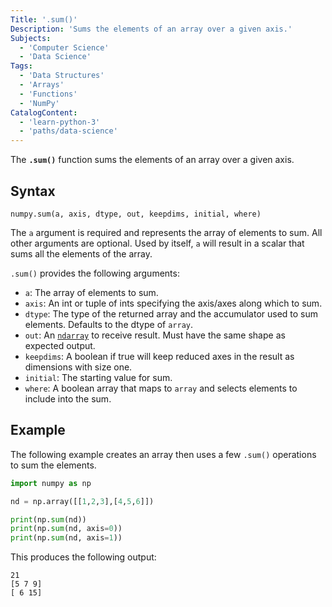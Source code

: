 ```yaml
---
Title: '.sum()'
Description: 'Sums the elements of an array over a given axis.'
Subjects:
  - 'Computer Science'
  - 'Data Science'
Tags:
  - 'Data Structures'
  - 'Arrays'
  - 'Functions'
  - 'NumPy'
CatalogContent:
  - 'learn-python-3'
  - 'paths/data-science'
---
```


The **`.sum()`** function sums the elements of an array over a given axis.

## Syntax

```pseudo
numpy.sum(a, axis, dtype, out, keepdims, initial, where)
```

The `a` argument is required and represents the array of elements to sum. All other arguments are optional. Used by itself, `a` will result in a scalar that sums all the elements of the array.

`.sum()` provides the following arguments:

- `a`: The array of elements to sum.
- `axis`: An int or tuple of ints specifying the axis/axes along which to sum.
- `dtype`: The type of the returned array and the accumulator used to sum elements. Defaults to the dtype of `array`.
- `out`: An [`ndarray`](https://www.codecademy.com/resources/docs/numpy/ndarray) to receive result. Must have the same shape as expected output.
- `keepdims`: A boolean if true will keep reduced axes in the result as dimensions with size one.
- `initial`: The starting value for sum.
- `where`: A boolean array that maps to `array` and selects elements to include into the sum.

## Example

The following example creates an array then uses a few `.sum()` operations to sum the elements.

```py
import numpy as np

nd = np.array([[1,2,3],[4,5,6]])

print(np.sum(nd))
print(np.sum(nd, axis=0))
print(np.sum(nd, axis=1))
```

This produces the following output:

```shell
21
[5 7 9]
[ 6 15]
```
